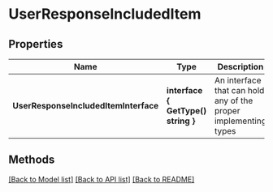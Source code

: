 # UserResponseIncludedItem

## Properties

Name | Type | Description | Notes
------------ | ------------- | ------------- | -------------
**UserResponseIncludedItemInterface** | **interface { GetType() string }** | An interface that can hold any of the proper implementing types |

## Methods


[[Back to Model list]](../README.md#documentation-for-models) [[Back to API list]](../README.md#documentation-for-api-endpoints) [[Back to README]](../README.md)


